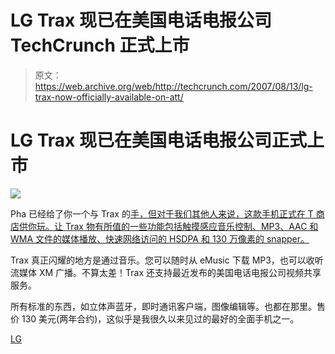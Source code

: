 # LG Trax 现已在美国电话电报公司 TechCrunch 正式上市

> 原文：<https://web.archive.org/web/http://techcrunch.com/2007/08/13/lg-trax-now-officially-available-on-att/>

# LG Trax 现已在美国电话电报公司正式上市

![](img/539a5b471df264a8bb8dd0eed4aa245f.png)

Pha 已经给了你一个与 Trax 的[手，但对于我们其他人来说，这款手机正式在 T 商店供你玩。让 Trax 物有所值的一些功能包括触摸感应音乐控制、MP3、AAC 和 WMA 文件的媒体播放、快速网络访问的 HSDPA 和 130 万像素的 snapper。](https://web.archive.org/web/20201026103318/http://crunchgear.com/2007/07/20/hands-on-with-the-lg-trax/)

Trax 真正闪耀的地方是通过音乐。您可以随时从 eMusic 下载 MP3，也可以收听流媒体 XM 广播。不算太差！Trax 还支持最近发布的美国电话电报公司视频共享服务。

所有标准的东西，如立体声蓝牙，即时通讯客户端，图像编辑等。也都在那里。售价 130 美元(两年合约)，这似乎是我很久以来见过的最好的全面手机之一。

[LG](https://web.archive.org/web/20201026103318/http://us.lge.com/products/category/list/mobile%2520phones.jhtml)